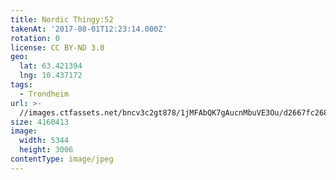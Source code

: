 ```yaml
---
title: Nordic Thingy:52
takenAt: '2017-08-01T12:23:14.000Z'
rotation: 0
license: CC BY-ND 3.0
geo:
  lat: 63.421394
  lng: 10.437172
tags:
  - Trondheim
url: >-
  //images.ctfassets.net/bncv3c2gt878/1jMFAbQK7gAucnMbuVE3Ou/d2667fc26802e9b695392a31440c004f/nordic-thingy52_36271047461_o
size: 4160413
image:
  width: 5344
  height: 3006
contentType: image/jpeg
---
```


